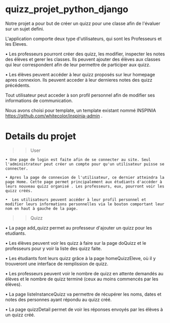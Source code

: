 # quizz_projet_python_django

Notre projet a pour but de créer un quizz pour une classe afin de l'évaluer sur un sujet defini.

L'application comporte deux type d'utilisateurs, qui sont les Professeurs et les Eleves.
  
  • Les professeurs pourront créer des quizz, les modifier, inspecter les notes des élèves et gerer les classes.
    Ils peuvent ajouter des élèves aux classes qui leur correspondent afin de leur permettre de participer aux quizz.
  
  
  • Les élèves peuvent accéder à leur quizz proposés sur leur homepage apres connexion. Ils peuvent acceder à leur dernieres notes des       quizz précédents.
  
  Tout utilisateur peut acceder à son profil personnel afin de modifier ses informations de communication.
  
  Nous avons choisi pour template, un template existant nommé INSPINIA https://github.com/whitecolor/inspinia-admin .
  
  # Details du projet
  >>User
  
    • Une page de login est faite afin de se connecter au site. Seul l'administrateur peut créer un compte pour qu'un utilisateur puisse se connecter.
  
    • Apres la page de connexion de l'utilisateur, ce dernier atteindra la page Home. Cette page permet principalement aux étudiants d'accéder à leurs nouveau quizz organisé . Les professeurs, eux, pourront voir les quizz créés.
    
    •  Les utilisateurs peuvent accéder à leur profil personnel et modifier leurs informations personnelles via le bouton comportant leur nom en haut à gauche de la page.
    
    
  >>Quizz
  
  •   La page add_quizz permet au professeur d'ajouter un quizz pour les etudiants.
  
  •   Les élèves peuvent voir les quizz à faire sur la page doQuizz et le professeurs pour y voir la liste des quizz faite.
  
  •   Les étudiants font leurs quizz grâce à la page homeQuizzEleve, où il y trouveront une interface de remplission de quizz.
  
  •   Les professeurs peuvent voir le nombre de quizz en attente demandés au élèves et le nombre de quizz terminé (ceux au moins commencés par les élèves).
  
  •   La page listeInstanceQuizz va permettre de récupérer les noms, dates et notes des personnes ayant répondu au quizz créé.
  
  •   La page quizzDetail permet de voir les réponses envoyés par les élèves à un quizz créé.
